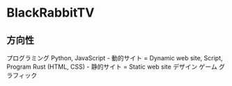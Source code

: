 # BlackRabbitTV

## 方向性

プログラミング
  Python, JavaScript - 動的サイト = Dynamic web site, Script, Program
  Rust
  (HTML, CSS) - 静的サイト = Static web site
デザイン
ゲーム
グラフィック
